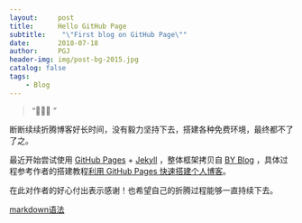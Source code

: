 ```yaml
---
layout:     post
title:      Hello GitHub Page
subtitle:    "\"First blog on GitHub Page\""
date:       2018-07-18
author:     PGJ
header-img: img/post-bg-2015.jpg
catalog: false
tags:
    - Blog
---
```


> “🙉🙉🙉 ”


断断续续折腾博客好长时间，没有毅力坚持下去，搭建各种免费环境，最终都不了了之。

最近开始尝试使用 [GitHub Pages](https://pages.github.com/) + [Jekyll](http://jekyllrb.com/) ，整体框架拷贝自 [BY Blog](http://qiubaiying.top/) ，具体过程参考作者的搭建教程[利用 GitHub Pages 快速搭建个人博客](https://www.jianshu.com/p/e68fba58f75c)。

在此对作者的好心付出表示感谢！也希望自己的折腾过程能够一直持续下去。


[markdown语法](https://blog.csdn.net/u014061630/article/details/81359144)


